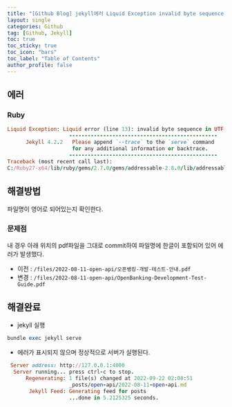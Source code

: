 ```yaml
---
title: "[Github Blog] jekyll에러 Liquid Exception invalid byte sequence in UTF-8 해결방법"
layout: single
categories: Github
tag: [Github, Jekyll]
toc: true
toc_sticky: true
toc_icon: "bars"
toc_label: "Table of Contents"
author_profile: false
---
```


## 에러
### Ruby
```ruby
Liquid Exception: Liquid error (line 13): invalid byte sequence in UTF-8 in sitemap.xml
                    ------------------------------------------------
      Jekyll 4.2.2   Please append `--trace` to the `serve` command
                     for any additional information or backtrace.
                    ------------------------------------------------
Traceback (most recent call last):
C:/Ruby27-x64/lib/ruby/gems/2.7.0/gems/addressable-2.8.0/lib/addressable/uri.rb:480:in `gsub': invalid byte sequence in UTF-8 (ArgumentError)
```

## 해결방법
파일명이 영어로 되어있는지 확인한다.

### 문제점
내 경우 아래 위치의 pdf파일을 그대로 commit하여 파일명에 한글이 포함되어 있어 에러가 발생했다.
- 이전 : `/files/2022-08-11-open-api/오픈뱅킹-개발-테스트-안내.pdf`
- 변경 : `/files/2022-08-11-open-api/OpenBanking-Development-Test-Guide.pdf`


## 해결완료
- jekyll 실행
```ruby
bundle exec jekyll serve
```

- 에러가 표시되지 않으며 정상적으로 서버가 실행된다.
```ruby
 Server address: http://127.0.0.1:4000
  Server running... press ctrl-c to stop.
      Regenerating: 1 file(s) changed at 2022-09-22 02:08:51
                    _posts/open-api/2022-08-11-open-api.md
       Jekyll Feed: Generating feed for posts
                    ...done in 5.2125325 seconds.
```